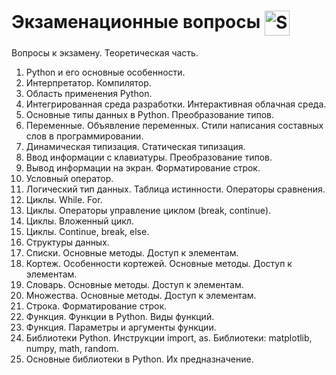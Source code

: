 # Экзаменационные вопросы <img src="https://raw.githubusercontent.com/Tarikul-Islam-Anik/Animated-Fluent-Emojis/master/Emojis/Animals/Snake.png" alt="Snake" width="40" height="40" style="vertical-align: middle" />

Вопросы к экзамену. Теоретическая часть.
1. Python и его основные особенности.
2. Интерпретатор. Компилятор.
3. Область применения Python.
4. Интегрированная среда разработки. Интерактивная облачная среда.
5. Основные типы данных в Python. Преобразование типов.
6. Переменные. Объявление переменных. Стили написания составных слов в программировании.
7. Динамическая типизация. Статическая типизация.
8. Ввод информации с клавиатуры. Преобразование типов.
9. Вывод информации на экран. Форматирование строк.
10. Условный оператор.
11. Логический тип данных. Таблица истинности. Операторы сравнения.
12. Циклы. While. For.
13. Циклы. Операторы управление циклом (break, continue).
14. Циклы. Вложенный цикл.
15. Циклы. Continue, break, else.
16. Структуры данных.
17. Списки. Основные методы. Доступ к элементам.
18. Кортеж. Особенности кортежей. Основные методы. Доступ к элементам.
19. Словарь. Основные методы. Доступ к элементам.
20. Множества. Основные методы. Доступ к элементам.
21. Строка. Форматирование строк.
22. Функция. Функции в Python. Виды функций.
23. Функция. Параметры и аргументы функции.
24. Библиотеки Python. Инструкции import, as. Библиотеки: matplotlib, numpy, math, random.
25. Основные библиотеки в Python. Их предназначение.

